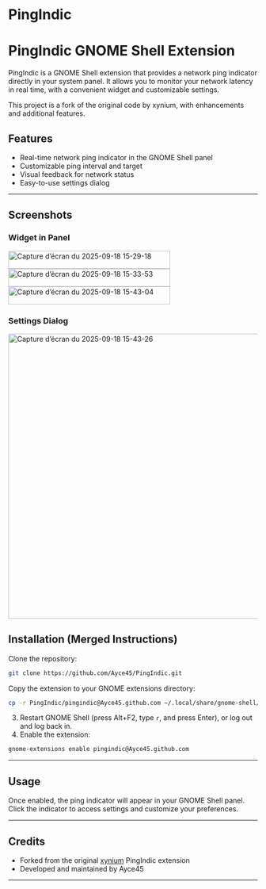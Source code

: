 # PingIndic
PingIndic GNOME Shell Extension
==============================


PingIndic is a GNOME Shell extension that provides a network ping indicator directly in your system panel. It allows you to monitor your network latency in real time, with a convenient widget and customizable settings.

This project is a fork of the original code by xynium, with enhancements and additional features.


## Features

- Real-time network ping indicator in the GNOME Shell panel
- Customizable ping interval and target
- Visual feedback for network status
- Easy-to-use settings dialog

---

## Screenshots

### Widget in Panel
<img width="327" height="36" alt="Capture d’écran du 2025-09-18 15-29-18" src="https://github.com/user-attachments/assets/e774dd2f-7738-4a7a-a49f-40384c09e18d" />
<img width="327" height="36" alt="Capture d’écran du 2025-09-18 15-33-53" src="https://github.com/user-attachments/assets/cbfc119a-60ab-48e2-ae96-002c55326538" />
<img width="327" height="36" alt="Capture d’écran du 2025-09-18 15-43-04" src="https://github.com/user-attachments/assets/86854d2f-bf5b-445e-adbf-b374e59893e3" />

### Settings Dialog
<img width="636" height="575" alt="Capture d’écran du 2025-09-18 15-43-26" src="https://github.com/user-attachments/assets/8468713f-db3f-445f-8a66-f442c4428ea9" />

## Installation (Merged Instructions)

Clone the repository:

```sh
git clone https://github.com/Ayce45/PingIndic.git
```

Copy the extension to your GNOME extensions directory:

```sh
cp -r PingIndic/pingindic@Ayce45.github.com ~/.local/share/gnome-shell/extensions/
```

3. Restart GNOME Shell (press Alt+F2, type `r`, and press Enter), or log out and log back in.
4. Enable the extension:

```sh
gnome-extensions enable pingindic@Ayce45.github.com
```

---

## Usage

Once enabled, the ping indicator will appear in your GNOME Shell panel. Click the indicator to access settings and customize your preferences.

---

## Credits

- Forked from the original [xynium](https://github.com/xynium) PingIndic extension
- Developed and maintained by Ayce45

---
